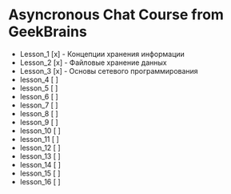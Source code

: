# Asyncronous Chat Course from GeekBrains #

- Lesson_1 [x] - Концепции хранения информации
- Lesson_2 [x] - Файловые хранение данных
- Lesson_3 [x] - Основы сетевого программирования
- lesson_4 [ ]
- lesson_5 [ ]
- lesson_6 [ ]
- lesson_7 [ ]
- lesson_8 [ ]
- lesson_9 [ ]
- lesson_10 [ ]
- lesson_11 [ ]
- lesson_12 [ ]
- lesson_13 [ ]
- lesson_14 [ ]
- lesson_15 [ ]
- lesson_16 [ ]
